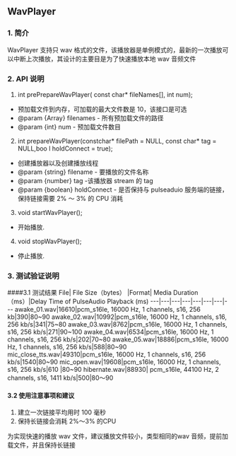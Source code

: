 ## WavPlayer
### 1. 简介
WavPlayer 支持只 wav 格式的文件，该播放器是单例模式的，最新的一次播放可以中断上次播放，其设计的主要目是为了快速播放本地 wav 音频文件

### 2. API 说明
1. int prePrepareWavPlayer( const char* fileNames[], int num);
  * 预加载文件到内存，可加载的最大文件数是 10，该接口是可选
  * @param {Array} filenames - 所有预加载文件的路径
  * @param {int} num - 预加载文件数目
   
2. int prepareWavPlayer(constchar* filePath = NULL, const char* tag = NULL,boo    l holdConnect = true);

  * 创建播放器以及创建播放线程
  * @param {string} filename - 要播放的文件名称
  * @param {number} tag -该播放器 stream 的 tag
  * @param {boolean} holdConnect - 是否保持与 pulseaduio 服务端的链接，保持链接需要 2% ～ 3% 的 CPU 消耗

3. void startWavPlayer();
  * 开始播放.
   
4. void stopWavPlayer();
  * 停止播放.


### 3. 测试验证说明
####3.1 测试结果
File| File Size（bytes） |Format| Media Duration（ms）|Delay Time of PulseAudio Playback (ms)
---|---|---|---|---|---|---|---
 awake_01.wav|16610|pcm_s16le, 16000 Hz, 1 channels, s16, 256 kb|390|80~90
 awake_02.wav|10992|pcm_s16le, 16000 Hz, 1 channels, s16, 256 kb/s|341|75~80
 awake_03.wav|8762|pcm_s16le, 16000 Hz, 1 channels, s16, 256 kb/s|271|90~100
 awake_04.wav|6534|pcm_s16le, 16000 Hz, 1 channels, s16, 256 kb/s|202|70~80
 awake_05.wav|18886|pcm_s16le, 16000 Hz, 1 channels, s16, 256 kb/s|588|80~90
 mic_close_tts.wav|49310|pcm_s16le, 16000 Hz, 1 channels, s16, 256 kb/s|1540|80~90
 mic_open.wav|19608|pcm_s16le, 16000 Hz, 1 channels, s16, 256 kb/s|610 |80~90
 hibernate.wav|88930| pcm_s16le, 44100 Hz, 2 channels, s16, 1411 kb/s|500|80～90
#### 3.2 使用注意事项和建议
1. 建立一次链接平均用时 100 毫秒
2. 保持长链接会消耗 2%～3% 的CPU

为实现快速的播放 wav 文件，建议播放文件较小，类型相同的wav 音频，提前加载文件，并且保持长链接


